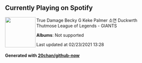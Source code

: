 ## Currently Playing on Spotify

[<img align="left" width="100" src="https://i.scdn.co/image/ab67616d0000b2731fc75f57743e314747fdf5b0">](https://open.spotify.com/album/1hK1lKNTYUM4wYRIY19CRO)

True Damage Becky G Keke Palmer 소연 Duckwrth Thutmose League of Legends - GIANTS

**Albums**: Not supported

Last updated at 02/23/2021 13:28

#### Generated with [20chan/github-now](https://github.com/20chan/github-now)


<!--
**20chan/20chan** is a ✨ _special_ ✨ repository because its `README.md` (this file) appears on your GitHub profile.

Here are some ideas to get you started:

- 🔭 I’m currently working on ...
- 🌱 I’m currently learning ...
- 👯 I’m looking to collaborate on ...
- 🤔 I’m looking for help with ...
- 💬 Ask me about ...
- 📫 How to reach me: ...
- 😄 Pronouns: ...
- ⚡ Fun fact: ...
-->
